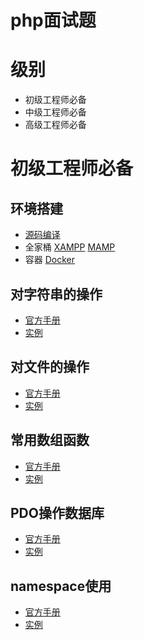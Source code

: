 # php面试题

# 级别
* 初级工程师必备
* 中级工程师必备
* 高级工程师必备

# 初级工程师必备
## 环境搭建
* [源码编译](https://github.com/caojiabin2012/compile-php-environment)
* 全家桶 [XAMPP](https://www.apachefriends.org/zh_cn/index.html) [MAMP](https://www.mamp.info/en/downloads/)
* 容器 [Docker](https://github.com/caojiabin2012/docker-php-environment)


## 对字符串的操作
* [官方手册]()
* [实例]()

## 对文件的操作
* [官方手册]()
* [实例]()

## 常用数组函数
* [官方手册]()
* [实例]()

## PDO操作数据库
* [官方手册]()
* [实例]()

## namespace使用
* [官方手册]()
* [实例]()
